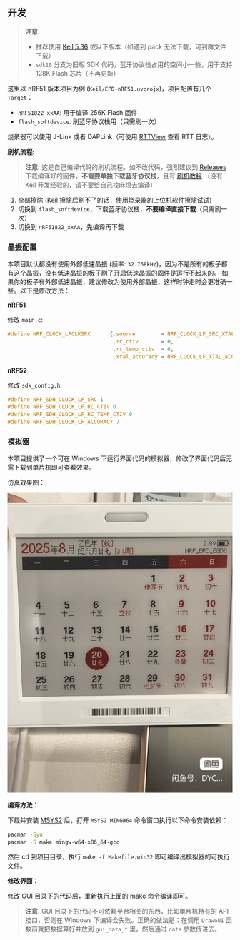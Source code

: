## 开发

> **注意:**
> - 推荐使用 [Keil 5.36](https://img.anfulai.cn/bbs/96992/MDK536.EXE) 或以下版本（如遇到 pack 无法下载，可到群文件下载）
> - `sdk10` 分支为旧版 SDK 代码，蓝牙协议栈占用的空间小一些，用于支持 128K Flash 芯片（不再更新）

这里以 nRF51 版本项目为例 (`Keil/EPD-nRF51.uvprojx`)，项目配置有几个 `Target`：

- `nRF51822_xxAA`: 用于编译 256K Flash 固件
- `flash_softdevice`: 刷蓝牙协议栈用（只需刷一次）

烧录器可以使用 J-Link 或者 DAPLink（可使用 [RTTView](https://github.com/XIVN1987/RTTView) 查看 RTT 日志）。

**刷机流程:**

> **注意:** 这是自己编译代码的刷机流程。如不改代码，强烈建议到 [Releases](https://github.com/tsl0922/EPD-nRF5/releases) 下载编译好的固件，**不需要单独下载蓝牙协议栈**，且有 [刷机教程](https://b23.tv/AaphIZp) （没有 Keil 开发经验的，请不要给自己找麻烦去编译）

1. 全部擦除 (Keil 擦除后刷不了的话，使用烧录器的上位机软件擦除试试)
2. 切换到 `flash_softdevice`，下载蓝牙协议栈，**不要编译直接下载**（只需刷一次）
3. 切换到 `nRF51822_xxAA`，先编译再下载

### 晶振配置

本项目默认都没有使用外部低速晶振 (频率: `32.768kHz`)，因为不是所有的板子都有这个晶振，没有低速晶振的板子刷了开启低速晶振的固件是运行不起来的。
如果你的板子有外部低速晶振，建议修改为使用外部晶振，这样时钟走时会更准确一些。以下是修改方法：

**nRF51**

修改 `main.c`:

```c
#define NRF_CLOCK_LFCLKSRC      {.source        = NRF_CLOCK_LF_SRC_XTAL,             \
                                 .rc_ctiv       = 0,                                 \
                                 .rc_temp_ctiv  = 0,                                 \
                                 .xtal_accuracy = NRF_CLOCK_LF_XTAL_ACCURACY_20_PPM}
```
**nRF52**

修改 `sdk_config.h`:

```c
#define NRF_SDH_CLOCK_LF_SRC 1
#define NRF_SDH_CLOCK_LF_RC_CTIV 0
#define NRF_SDH_CLOCK_LF_RC_TEMP_CTIV 0
#define NRF_SDH_CLOCK_LF_ACCURACY 7
```

### 模拟器

本项目提供了一个可在 Windows 下运行界面代码的模拟器，修改了界面代码后无需下载到单片机即可查看效果。

仿真效果图：

![](images/4.jpg)


**编译方法：**

下载并安装 [MSYS2](https://www.msys2.org) 后，打开 `MSYS2 MINGW64` 命令窗口执行以下命令安装依赖：

```bash
pacman -Syu
pacman -S make mingw-w64-x86_64-gcc
```

然后 cd 到项目目录，执行 `make -f Makefile.win32` 即可编译出模拟器的可执行文件。

**修改界面：**

修改 GUI 目录下的代码后，重新执行上面的 make 命令编译即可。

> **注意:** GUI 目录下的代码不可依赖平台相关的东西，比如单片机特有的 API 接口，否则在 Windows 下编译会失败。正确的做法是：在调用 `DrawGUI` 函数前就把数据算好并放到 `gui_data_t` 里，然后通过 `data` 参数传进去。
